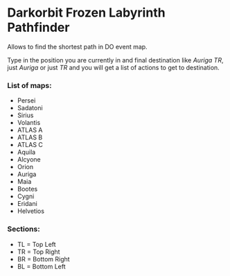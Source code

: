 # Darkorbit Frozen Labyrinth Pathfinder

Allows to find the shortest path in DO event map.

Type in the position you are currently in and final destination like *Auriga TR*, just *Auriga* or just *TR*
and you will get a list of actions to get to destination.

### List of maps:
- Persei
- Sadatoni
- Sirius
- Volantis
- ATLAS A
- ATLAS B
- ATLAS C
- Aquila
- Alcyone
- Orion
- Auriga
- Maia
- Bootes
- Cygni
- Eridani
- Helvetios

### Sections:
- TL = Top Left
- TR = Top Right
- BR = Bottom Right
- BL = Bottom Left
